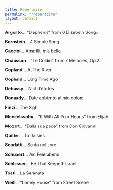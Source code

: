 ```yaml
---
title: Repertoire
permalink: "/repertoire"
layout: default
---
```


**Argento**...
  “Diaphenia” from 6 Elizabeth Songs

**Bernstein**... A Simple Song

**Caccini**... Amarilli, mia bella 

**Chausson**... "Le Colibri” from 7 Melodies, Op.2 

**Copland**... At The River

**Copland**... Long Time Ago

**Debussy**... Nuit d’étoiles

**Donaudy**... Date abbiento al mio dolore 

**Finzi**... The Sigh 

**Mendelssohn**... “If With All Your Hearts” from Elijah 

**Mozart**... “Dalla sua pace” from Don Giovanni 
     
**Quilter**... To Daisies 

**Scarlatti**... Sento nel core

**Schubert**... Am Feierabend 

**Schlosser**... He That Keepeth Israel

**Tosti**... La Serenata

**Weill**... “Lonely House” from Street Scene